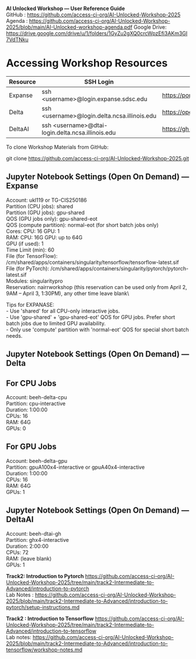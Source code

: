 **AI Unlocked Workshop — User Reference Guide**
<br>
GitHub      : <https://github.com/access-ci-org/AI-Unlocked-Workshop-2025>\
Agenda      : <https://github.com/access-ci-org/AI-Unlocked-Workshop-2025/blob/main/AI-Unlocked-workshop-agenda.pdf>
Google Drive: <https://drive.google.com/drive/u/1/folders/1GyZu2gXQ0crcWpzEfi3AKm3GI7VdTNku>

# Accessing Workshop Resources

| Resource | SSH Login | Open OnDemand Portal |
| --- | --- | --- |
| Expanse | ssh &lt;username&gt;@login.expanse.sdsc.edu | <https://portal.expanse.sdsc.edu/> |
| Delta | ssh &lt;username&gt;@login.delta.ncsa.illinois.edu | <https://openondemand.delta.ncsa.illinois.edu/> |
| DeltaAI | ssh &lt;username&gt;@dtai-login.delta.ncsa.illinois.edu | <https://gh-ondemand.delta.ncsa.illinois.edu/> |

To clone Workshop Materials from GitHub:

git clone <https://github.com/access-ci-org/AI-Unlocked-Workshop-2025.git>

## **Jupyter Notebook Settings (Open On Demand) — Expanse**

Account: ukl119 or TG-CIS250186\
Partition (CPU jobs): shared\
Partition (GPU jobs): gpu-shared\
QOS (GPU jobs only): gpu-shared-eot\
QOS (compute partition): normal-eot (for short batch jobs only)\
Cores: CPU: 16 GPU: 1\
RAM: CPU: 16G GPU: up to 64G\
GPU (if used): 1\
Time Limit (min): 60\
File (for TensorFlow): /cm/shared/apps/containers/singularity/tensorflow/tensorflow-latest.sif\
File (for PyTorch): /cm/shared/apps/containers/singularity/pytorch/pytorch-latest.sif\
Modules: singularitypro\
Reservation: nairrworkshop (this reservation can be used only from April 2, 9AM – April 3, 1:30PM), any other time leave blank\

Tips for EXPANASE:  
\- Use 'shared' for all CPU-only interactive jobs.  
\- Use 'gpu-shared' + 'gpu-shared-eot' QOS for GPU jobs. Prefer short batch jobs due to limited GPU availability.  
\- Only use 'compute' partition with 'normal-eot' QOS for special short batch needs.

## **Jupyter Notebook Settings (Open On Demand) — Delta**

## For CPU Jobs

Account: beeh-delta-cpu\
Partition: cpu-interactive\
Duration: 1:00:00\
CPUs: 16\
RAM: 64G\
GPUs: 0

## For GPU Jobs

Account: beeh-delta-gpu\
Partition: gpuA100x4-interactive or gpuA40x4-interactive\
Duration: 1:00:00\
CPUs: 16\
RAM: 64G\
GPUs: 1

## **Jupyter Notebook Settings (Open On Demand) — DeltaAI**

Account: beeh-dtai-gh\
Partition: ghx4-interactive\
Duration: 2:00:00\
CPUs: 72\
RAM: (leave blank)\
GPUs: 1
<br>


**Track2: Introduction to Pytorch**
<https://github.com/access-ci-org/AI-Unlocked-Workshop-2025/tree/main/track2-Intermediate-to-Advanced/introduction-to-pytorch>\
Lab Notes : <https://github.com/access-ci-org/AI-Unlocked-Workshop-2025/blob/main/track2-Intermediate-to-Advanced/introduction-to-pytorch/setup-instructions.md>

**Track2 : Introduction to Tensorflow**
<https://github.com/access-ci-org/AI-Unlocked-Workshop-2025/tree/main/track2-Intermediate-to-Advanced/introduction-to-tensorflow>\
Lab notes:
<https://github.com/access-ci-org/AI-Unlocked-Workshop-2025/blob/main/track2-Intermediate-to-Advanced/introduction-to-tensorflow/workshop-notes.md>
